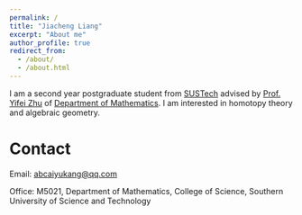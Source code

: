 ```yaml
---
permalink: /
title: "Jiacheng Liang"
excerpt: "About me"
author_profile: true
redirect_from: 
  - /about/
  - /about.html
---
```


I am a second year postgraduate student from [SUSTech](https://www.sustech.edu.cn/en/) advised by [Prof. Yifei Zhu](https://yifeizhu.github.io/) of [Department of Mathematics](https://math.sustech.edu.cn/?lang=en). I am interested in homotopy theory and algebraic geometry. 

Contact
======
Email: abcaiyukang@qq.com

Office: M5021, Department of Mathematics, College of Science, Southern University of Science and Technology
